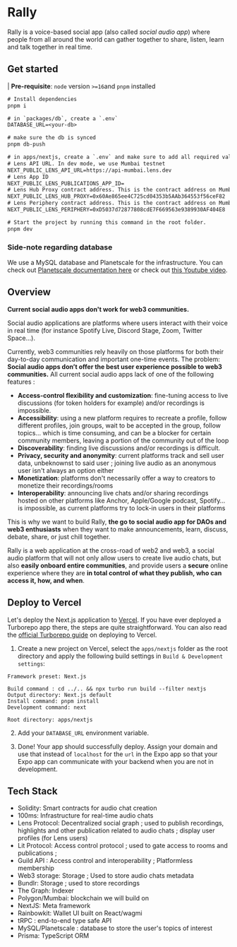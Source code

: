 # Rally

Rally is a voice-based social app (also called _social audio app_) where people from all around the world can gather together to share, listen, learn and talk together in real time.

## Get started

| **Pre-requisite**: `node` version `>=16`and `pnpm` installed

```diff
# Install dependencies
pnpm i

# in `packages/db`, create a `.env`
DATABASE_URL=<your-db>

# make sure the db is synced
pnpm db-push

# in apps/nextjs, create a `.env` and make sure to add all required values
# Lens API URL. In dev mode, we use Mumbai testnet
NEXT_PUBLIC_LENS_API_URL=https://api-mumbai.lens.dev
# Lens App ID
NEXT_PUBLIC_LENS_PUBLICATIONS_APP_ID=
# Lens Hub Proxy contract address. This is the contract address on Mumbai testnet.
NEXT_PUBLIC_LENS_HUB_PROXY=0x60Ae865ee4C725cd04353b5AAb364553f56ceF82
# Lens Periphery contract address. This is the contract address on Mumbai testnet.
NEXT_PUBLIC_LENS_PERIPHERY=0xD5037d72877808cdE7F669563e9389930AF404E8

# Start the project by running this command in the root folder.
pnpm dev
```

### Side-note regarding database

We use a MySQL database and Planetscale for the infrastructure.
You can check out [Planetscale documentation here](https://planetscale.com/docs) or check out [this Youtube video](https://www.youtube.com/watch?v=0w-pst8cTSo).

## Overview

**Current social audio apps don't work for web3 communities.**

Social audio applications are platforms where users interact with their voice in real time (for instance Spotify Live, Discord Stage, Zoom, Twitter Space...).

Currently, web3 communities rely heavily on those platforms for both their day-to-day communication and important one-time events. The problem: **Social audio apps don’t offer the best user experience possible to web3 communities.** All current social audio apps lack of one of the following features :

- **Access-control flexibility and customization**: fine-tuning access to live discussions (for token holders for example) and/or recordings is impossible.
- **Accessibility**: using a new platform requires to recreate a profile, follow different profiles, join groups, wait to be accepted in the group, follow topics... which is time consuming, and can be a blocker for certain community members, leaving a portion of the community out of the loop
- **Discoverability**: finding live discussions and/or recordings is difficult.
- **Privacy, security and anonymity**: current platforms track and sell user data, unbeknownst to said user ; joining live audio as an anonymous user isn't always an option either
- **Monetization**: platforms don't necessarily offer a way to creators to monetize their recordings/rooms
- **Interoperability**: announcing live chats and/or sharing recordings hosted on other platforms like Anchor, Apple/Google podcast, Spotify… is impossible, as current platforms try to lock-in users in their platforms

This is why we want to build Rally, **the go to social audio app for DAOs and web3 enthusiasts** when they want to make announcements, learn, discuss, debate, share, or just chill together.

Rally is a web application at the cross-road of web2 and web3, a social audio platform that will not only allow users to create live audio chats, but also **easily onboard entire communities**, and provide users a **secure** online experience where they are **in total control of what they publish, who can access it, how, and when**.

## Deploy to Vercel

Let's deploy the Next.js application to [Vercel](https://vercel.com/). If you have ever deployed a Turborepo app there, the steps are quite straightforward. You can also read the [official Turborepo guide](https://vercel.com/docs/concepts/monorepos/turborepo) on deploying to Vercel.

1. Create a new project on Vercel, select the `apps/nextjs` folder as the root directory and apply the following build settings in `Build & Development settings`:

```
Framework preset: Next.js

Build command : cd ../.. && npx turbo run build --filter nextjs
Output directory: Next.js default
Install command: pnpm install
Development command: next
```

```
Root directory: apps/nextjs
```

2. Add your `DATABASE_URL` environment variable.

3. Done! Your app should successfully deploy. Assign your domain and use that instead of `localhost` for the `url` in the Expo app so that your Expo app can communicate with your backend when you are not in development.

## Tech Stack

- Solidity: Smart contracts for audio chat creation
- 100ms: Infrastructure for real-time audio chats
- Lens Protocol: Decentralized social graph ; used to publish recordings, highlights and other publication related to audio chats ; display user profiles (for Lens users)
- Lit Protocol: Access control protocol ; used to gate access to rooms and publications ;
- Guild API : Access control and interoperability ; Platformless membership
- Web3 storage: Storage ; Used to store audio chats metadata
- Bundlr: Storage ; used to store recordings
- The Graph: Indexer
- Polygon/Mumbai: blockchain we will build on
- NextJS: Meta framework
- Rainbowkit: Wallet UI built on React/wagmi
- tRPC : end-to-end type safe API
- MySQL/Planetscale : database to store the user's topics of interest
- Prisma: TypeScript ORM
